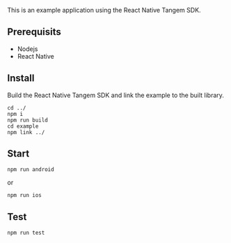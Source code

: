This is an example application using the React Native Tangem SDK.

## Prerequisits

- Nodejs
- React Native

## Install

Build the React Native Tangem SDK and link the example to the built library.

```
cd ../
npm i
npm run build
cd example
npm link ../
```

## Start

`npm run android`

or

`npm run ios`

## Test

`npm run test`